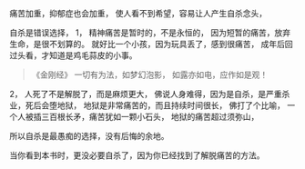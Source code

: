 痛苦加重，抑郁症也会加重，
使人看不到希望，容易让人产生自杀念头，

自杀是错误选择，
1，
精神痛苦是暂时的，不是永恒的，
因为短暂的痛苦，放弃生命，是很不划算的。
就好比一个小孩，因为玩具丢了，感到很痛苦，
成年后回过头看，才知道是鸡毛蒜皮的小事。

> 《金刚经》
> 一切有为法，如梦幻泡影，
> 如露亦如电，应作如是观！

2，
人死了不是解脱了，而是麻烦更大，
佛说人身难得，因为是自杀，是严重杀业，死后会堕地狱，
地狱是非常痛苦的，而且持续时间很长，
佛打了个比喻，
一个人被插三百根长矛，痛苦犹如一颗小石头，
地狱的痛苦超过须弥山，

所以自杀是最愚痴的选择，没有后悔的余地。

当你看到本书时，更没必要自杀了，因为你已经找到了解脱痛苦的方法。


